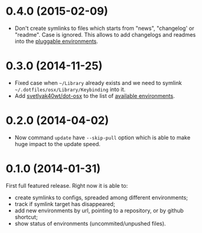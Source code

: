 0.4.0 (2015-02-09)
==================

* Don't create symlinks to files which starts from "news", "changelog' or "readme". Case is ignored.
  This allows to add changelogs and readmes into the [pluggable environments][envs].

0.3.0 (2014-11-25)
==================

* Fixed case when `~/Library` already exists and we need to symlink `~/.dotfiles/osx/Library/Keybinding` into it.
* Add [svetlyak40wt/dot-osx](https://github.com/svetlyak40wt/dot-osx) to the list of [available environments][envs].

0.2.0 (2014-04-02)
==================

* Now command `update` have `--skip-pull` option which is able
  to make huge impact to the update speed.

0.1.0 (2014-01-31)
==================

First full featured release. Right now it is able to:

* create symlinks to configs, spreaded among different environments;
* track if symlink target has disappeared;
* add new environments by url, pointing to a repository, or by github
  shortcut;
* show status of environments (uncommited/unpushed files).


[envs]: https://github.com/svetlyak40wt/dotfiler#environments
